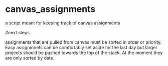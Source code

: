# canvas_assignments
a script meant for keeping track of canvas assignments

#next steps

assignments that are pulled from canvas must be sorted in order or priority. Easy assignmnets can be comfortably set aside for the last day but larger projects should be pushed towards the top of the stack.
At the moment they are only sorted by date.

